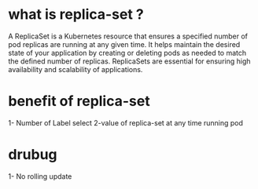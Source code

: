 #  what is replica-set ?
A ReplicaSet is a Kubernetes resource that ensures a specified number of pod replicas are running at any given time. It helps maintain the desired state of your application by creating or deleting pods as needed to match the defined number of replicas. ReplicaSets are essential for ensuring high availability and scalability of applications.
# benefit of replica-set
1- Number of Label select
2-value of replica-set at any time running pod
# drubug
1- No rolling update

